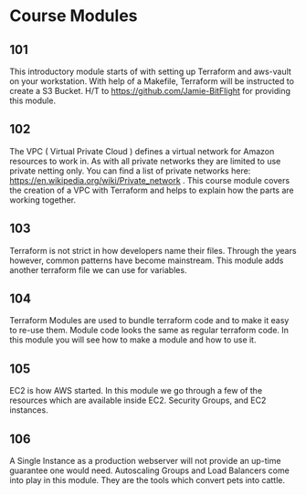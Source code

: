 # Course Modules

## 101

This introductory module starts of with setting up Terraform and aws-vault on your workstation. With help of a Makefile, Terraform will be instructed to create a S3 Bucket. H/T to https://github.com/Jamie-BitFlight for providing this module.

## 102

The VPC ( Virtual Private Cloud ) defines a virtual network for Amazon resources to work in. As with all private networks they are limited to use private netting only. You can find a list of private networks here: https://en.wikipedia.org/wiki/Private_network . This course module covers the creation of a VPC with Terraform and helps to explain how the parts are working together.

## 103

Terraform is not strict in how developers name their files. Through the years however, common patterns have become mainstream. This module adds another terraform file we can use for variables.

## 104

Terraform Modules are used to bundle terraform code and to make it easy to re-use them. Module code looks the same as regular terraform code. In this module you will see how to make a module and how to use it.

## 105

EC2 is how AWS started. In this module we go through a few of the resources which are available inside EC2. Security Groups, and EC2 instances.

## 106

A Single Instance as a production webserver will not provide an up-time guarantee one would need. Autoscaling Groups and Load Balancers come into play in this module. They are the tools which convert pets into cattle.
